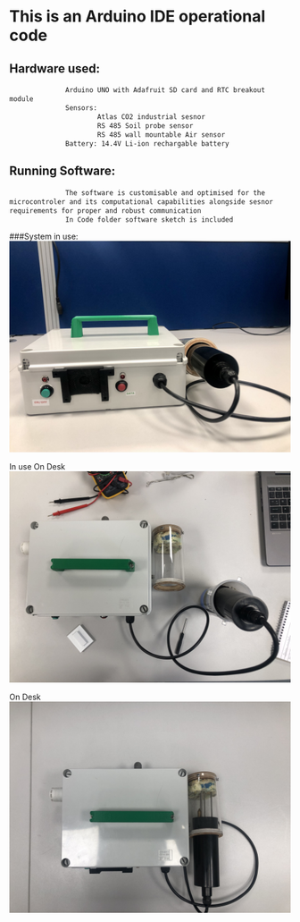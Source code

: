# This is an Arduino IDE operational code 
## Hardware used: 
                  Arduino UNO with Adafruit SD card and RTC breakout module 
                  Sensors: 
                          Atlas CO2 industrial sesnor
                          RS 485 Soil probe sensor
                          RS 485 wall mountable Air sensor
                  Battery: 14.4V Li-ion rechargable battery 
## Running Software:
                  The software is customisable and optimised for the microcontroler and its computational capabilities alongside sesnor requirements for proper and robust communication 
                  In Code folder software sketch is included

###System in use:
![Multisesnor system box](https://github.com/ayan-kundu/Multisensor-system-box/blob/main/Images/system.jpg)

In use On Desk
![Multisesnor system box](https://github.com/ayan-kundu/Multisensor-system-box/blob/main/Images/in%20use%20on%20desk.jpg)

On Desk
![Multisesnor system box](https://github.com/ayan-kundu/Multisensor-system-box/blob/main/Images/on%20desk.jpg)
